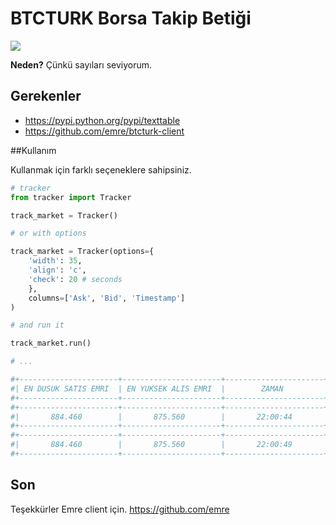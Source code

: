 # BTCTURK Borsa Takip Betiği

![](https://en.bitcoin.it/w/images/en/5/50/Bitcoin.png)

**Neden?** Çünkü sayıları seviyorum.

## Gerekenler

* https://pypi.python.org/pypi/texttable
* https://github.com/emre/btcturk-client


##Kullanım

Kullanmak için farklı seçeneklere sahipsiniz.

```python
# tracker
from tracker import Tracker

track_market = Tracker()

# or with options

track_market = Tracker(options={
	'width': 35, 
	'align': 'c',
	'check': 20 # seconds
	},
	columns=['Ask', 'Bid', 'Timestamp']
)

# and run it

track_market.run()

# ...

#+----------------------+----------------------+----------------------+
#| EN DUSUK SATIS EMRI  | EN YUKSEK ALIS EMRI  |        ZAMAN         |
#+----------------------+----------------------+----------------------+
#+----------------------+----------------------+----------------------+
#|       884.460        |       875.560        |       22:00:44       |
#+----------------------+----------------------+----------------------+
#+----------------------+----------------------+----------------------+
#|       884.460        |       875.560        |       22:00:49       |
#+----------------------+----------------------+----------------------+

```


## Son

Teşekkürler Emre client için. https://github.com/emre